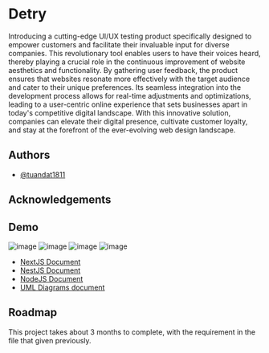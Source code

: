 
# Detry

Introducing a cutting-edge UI/UX testing product specifically designed to empower customers and facilitate their invaluable input for diverse companies. This revolutionary tool enables users to have their voices heard, thereby playing a crucial role in the continuous improvement of website aesthetics and functionality. By gathering user feedback, the product ensures that websites resonate more effectively with the target audience and cater to their unique preferences. Its seamless integration into the development process allows for real-time adjustments and optimizations, leading to a user-centric online experience that sets businesses apart in today's competitive digital landscape. With this innovative solution, companies can elevate their digital presence, cultivate customer loyalty, and stay at the forefront of the ever-evolving web design landscape. 






## Authors

- [@tuandat1811](https://www.github.com/tuandat1811)


## Acknowledgements

## Demo
![image](https://github.com/tuandat1811/DATN_Detry_Final/assets/69025561/fd9d7c7f-1d81-46dd-9f5d-4f9a827bc58e)
![image](https://github.com/tuandat1811/DATN_Detry_Final/assets/69025561/76ed5544-d13e-4d3c-9a3c-0b9844d7fe32)
![image](https://github.com/tuandat1811/DATN_Detry_Final/assets/69025561/c2fc45d8-1874-47ee-9538-1f216a7354b4)
![image](https://github.com/tuandat1811/DATN_Detry_Final/assets/69025561/3f495cc5-7b13-4489-81ef-efb908052589)





 - [NextJS Document](https://nextjs.org/docs)
 - [NestJS Document](https://docs.nestjs.com/)
 - [NodeJS Document](https://nodejs.org/en/docs)
 - [UML Diagrams document](https://www.uml-diagrams.org/)


## Roadmap

This project takes about 3 months to complete, with the requirement in the file that given previously. 

